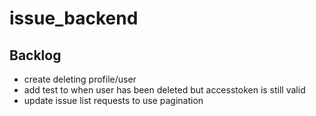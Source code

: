 # issue_backend

## Backlog
- create deleting profile/user
- add test to when user has been deleted but accesstoken is still valid
- update issue list requests to use pagination
